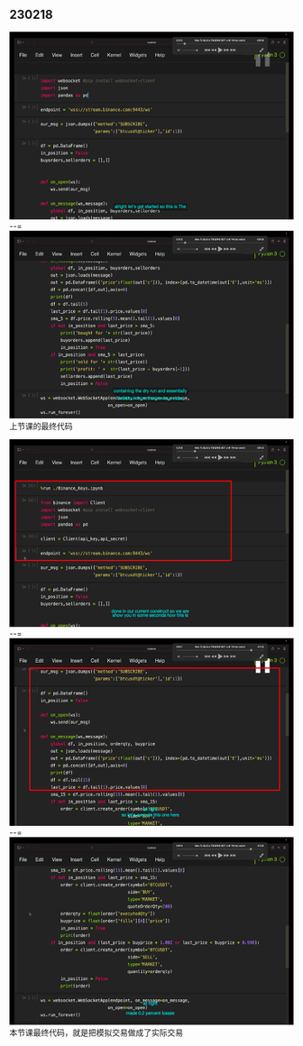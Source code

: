 ## 230218

<img src='./img/2023-02-18-10-52-29.png' height=333px></img>  
--=  
<img src='./img/2023-02-18-10-53-04.png' height=333px></img>  
上节课的最终代码

<img src='./img/2023-02-19-09-28-22.png' height=333px></img>  
--=  
<img src='./img/2023-02-19-09-25-50.png' height=333px></img>  
--=  
<img src='./img/2023-02-19-09-24-56.png' height=333px></img>  
本节课最终代码，就是把模拟交易做成了实际交易
